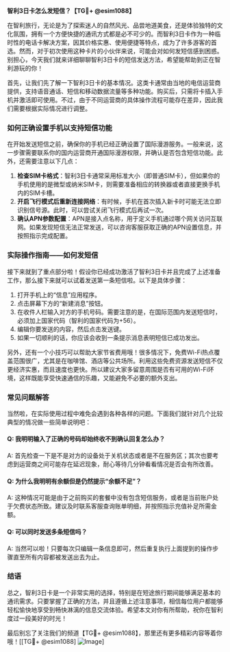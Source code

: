 **智利3日卡怎么发短信？【TG💪+ @esim1088】**

在智利旅行，无论是为了探索迷人的自然风光、品尝地道美食，还是体验独特的文化氛围，拥有一个方便快捷的通讯方式都是必不可少的。而智利3日卡作为一种临时性的电话卡解决方案，因其价格实惠、使用便捷等特点，成为了许多游客的首选。然而，对于初次使用这种卡片的小伙伴来说，可能会对如何发短信感到困惑。别担心，今天我们就来详细聊聊智利3日卡的短信发送方法，希望能帮助到正在智利游玩的你！

首先，让我们先了解一下智利3日卡的基本情况。这类卡通常由当地的电信运营商提供，支持语音通话、短信和移动数据流量等多种功能。购买后，只需将卡插入手机并激活即可使用。不过，由于不同运营商的具体操作流程可能存在差异，因此我们需要根据实际情况进行调整。

### 如何正确设置手机以支持短信功能

在开始发送短信之前，确保你的手机已经正确设置了国际漫游服务。一般来说，这一步骤需要联系你的国内运营商开通国际漫游权限，并确认是否包含短信功能。此外，还需要注意以下几点：

1. **检查SIM卡格式**：智利3日卡通常采用标准大小（即普通SIM卡），但如果你的手机使用的是微型或纳米SIM卡，则需要准备相应的转换器或者直接更换手机内的SIM卡槽。
2. **开启飞行模式后重新连接网络**：有时候，手机在首次插入新卡时可能无法立即识别信号源。此时，可以尝试关闭飞行模式后再试一次。
3. **确认APN参数配置**：APN是接入点名称，用于定义手机通过哪个网关访问互联网。如果发现短信无法正常发送，可以咨询客服获取正确的APN设置信息，并按照指示完成配置。

### 实际操作指南——如何发短信

接下来就到了重点部分啦！假设你已经成功激活了智利3日卡并且完成了上述准备工作，那么接下来就可以试着发送第一条短信啦。以下是具体步骤：

1. 打开手机上的“信息”应用程序。
2. 点击屏幕下方的“新建消息”按钮。
3. 在收件人栏输入对方的手机号码。需要注意的是，在国际范围内发送短信时，必须加上国家代码（智利的国家代码为+56）。
4. 编辑你要发送的内容，然后点击发送键。
5. 如果一切顺利的话，你应该会收到一条提示消息表明短信已成功发出。

另外，还有一个小技巧可以帮助大家节省费用哦！很多情况下，免费Wi-Fi热点覆盖范围很广，尤其是在咖啡馆、酒店等公共场所。利用这些免费资源发送短信不仅更经济实惠，而且速度也更快。所以建议大家多留意周围是否有可用的Wi-Fi环境，这样既能享受快速通信的乐趣，又能避免不必要的额外支出。

### 常见问题解答

当然啦，在实际使用过程中难免会遇到各种各样的问题。下面我们就针对几个比较典型的情况做一些简单说明吧：

#### Q: 我明明输入了正确的号码却始终收不到确认回复怎么办？
A: 首先检查一下是不是对方的设备处于关机状态或者是不在服务区；其次也要考虑到运营商之间可能存在延迟现象，耐心等待几分钟看看情况是否会有所改善。

#### Q: 为什么我明明有余额但是仍然提示“余额不足”？
A: 这种情况可能是由于之前购买的套餐中没有包含短信服务，或者是当前账户处于欠费状态所致。建议及时联系客服查询账单明细，并按照指示充值补足所需金额。

#### Q: 可以同时发送多条短信吗？
A: 当然可以啦！只要每次只编辑一条信息即可，然后重复执行上面提到的操作步骤直至所有内容都被发送出去为止。

### 结语

总之，智利3日卡是一个非常实用的选择，特别是在短途旅行期间能够满足基本的通讯需求。只要掌握了正确的方法，并且遵循上述注意事项，相信每位用户都能够轻松愉快地享受到畅快淋漓的信息交流体验。希望本文对你有所帮助，祝你在智利度过一段美好的时光！

最后别忘了关注我们的频道【TG💪+ @esim1088】，那里还有更多精彩内容等着你哦！[[TG💪+ @esim1088] ![Image](https://i.postimg.cc/4NQfJmqS/Snipaste-2025-05-13-00-14-12.png)]
